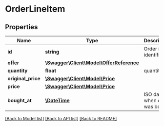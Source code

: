 # OrderLineItem

## Properties
Name | Type | Description | Notes
------------ | ------------- | ------------- | -------------
**id** | **string** | Order item identifier | 
**offer** | [**\Swagger\Client\Model\OfferReference**](OfferReference.md) |  | 
**quantity** | **float** | quantity | 
**original_price** | [**\Swagger\Client\Model\Price**](Price.md) |  | [optional] 
**price** | [**\Swagger\Client\Model\Price**](Price.md) |  | 
**bought_at** | [**\DateTime**](\DateTime.md) | ISO date when offer was bought | [optional] 

[[Back to Model list]](../../README.md#documentation-for-models) [[Back to API list]](../../README.md#documentation-for-api-endpoints) [[Back to README]](../../README.md)


